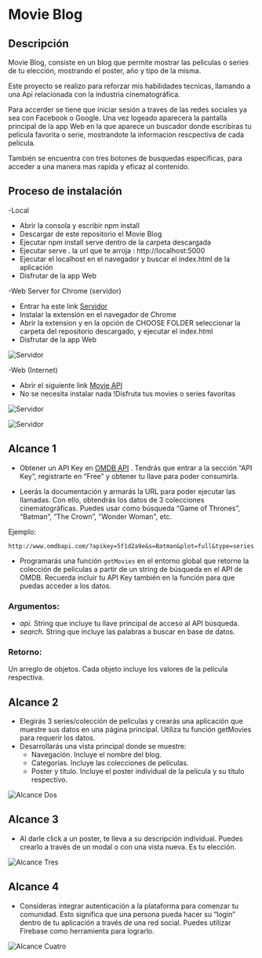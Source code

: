 # Movie Blog

## Descripción

Movie Blog, consiste en un blog que permite mostrar las peliculas o series de tu elección, mostrando el poster, año y tipo de la misma.

Este proyecto se realizo para reforzar mis habilidades tecnicas, llamando a una Api relacionada con la industria cinematográfica.

Para accerder se tiene que iniciar sesión a traves de las redes sociales ya sea con Facebook o Google.
Una vez logeado aparecera la pantalla principal de la app Web en la que aparece un buscador donde escribiras tu pelicula favorita o serie, mostrandote la informacion rescpectiva de cada pelicula.

También se encuentra con tres botones de busquedas especificas, para acceder a una manera mas rapida y eficaz al contenido.

## Proceso de instalación

-Local
  - Abrir la consola y escribir npm install
  - Descargar de este repositorio el Movie Blog
  - Ejecutar npm install serve dentro de la carpeta descargada
  - Ejecutar serve . la url que te arroja : http://localhost:5000
  - Ejecutar el localhost en el navegador y buscar el index.html de la aplicación
  - Disfrutar de la app Web


-Web Server for Chrome (servidor)
  - Entrar ha este link [Servidor](https://chrome.google.com/webstore/detail/web-server-for-chrome/ofhbbkphhbklhfoeikjpcbhemlocgigb)
  - Instalar la extensión en el navegador de Chrome
  - Abrir la extension y en la opción de CHOOSE FOLDER seleccionar la carpeta del repositorio descargado, y
    ejecutar el index.html
  - Disfrutar de la app Web

  ![Servidor](docs/src/serve.png)

-Web (Internet)
- Abrir el siguiente link [Movie API](https://auramelisa01.github.io/cdmx20181-Track-FE-themovieapi/src/index.html)
- No se necesita instalar nada !Disfruta tus movies o series favoritas

![Servidor](docs/src/web.png)

![Servidor](docs/src/web2.png)

## Alcance 1

- Obtener un API Key en [OMDB API](http://www.omdbapi.com/)
. Tendrás que entrar a la sección “API Key”, registrarte en
“Free” y obtener tu llave para poder consumirla.

- Leerás la documentación y armarás la URL para poder ejecutar las llamadas. Con ello, obtendrás los datos de 3 colecciones cinematográficas.
Puedes usar como búsqueda “Game of Thrones”, “Batman”, “The Crown”, "Wonder Woman", etc.

Ejemplo:

`http://www.omdbapi.com/?apikey=5f1d2a9e&s=Batman&plot=full&type=series`

- Programarás una función `getMovies` en el entorno global que retorne la colección de películas a partir de un string de búsqueda en el API de
OMDB. Recuerda incluir tu API Key también en la función para que puedas acceder a los datos.

### Argumentos:

- *api.* String que incluye tu llave principal de acceso al API
búsqueda.
- *search.* String que incluye las palabras a buscar en base de datos.

### Retorno:
Un arreglo de objetos. Cada objeto incluye los valores de la película respectiva.

## Alcance 2

- Elegirás 3 series/colección de películas y crearás una aplicación que muestre sus datos en una página principal. Utiliza tu función getMovies para
requerir los datos.
- Desarrollarás una vista principal donde se muestre:
  - Navegación. Incluye el nombre del blog.
  - Categorías. Incluye las colecciones de películas.
  - Poster y título. Incluye el poster individual de la película y su título respectivo.

![Alcance Dos](docs/src/alcance2.png)

## Alcance 3

- Al darle click a un poster, te lleva a su descripción individual. Puedes crearlo a través de un modal o con una vista
nueva. Es tu elección.

![Alcance Tres](docs/src/alcance3.png)

## Alcance 4

- Consideras integrar autenticación a la plataforma para comenzar tu comunidad. Esto significa que una persona pueda hacer su “login”
dentro de tu aplicación a través de una red social.  Puedes utilizar Firebase como herramienta para lograrlo.

![Alcance Cuatro](docs/src/alcance4.png)
